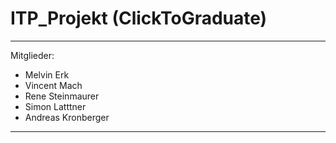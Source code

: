 # ITP_Projekt (ClickToGraduate)
----------------
Mitglieder:
 - Melvin Erk
 - Vincent Mach
 - Rene Steinmaurer
 - Simon Latttner
 - Andreas Kronberger
 --------------

